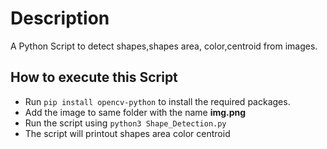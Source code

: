 # Description

A Python Script to detect shapes,shapes area, color,centroid from images.

## How to execute this Script

+ Run `pip install opencv-python` to install the required packages.
+ Add the image to same folder with the name **img.png**
+ Run the script using `python3 Shape_Detection.py`
+ The script will printout shapes area color centroid


